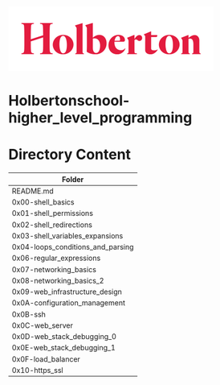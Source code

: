 ![Holberton](holberton.png)

# Holbertonschool-higher_level_programming


#	Directory	Content

| Folder        |
| ------------- |
| README.md     |
| 0x00-shell_basics |
| 0x01-shell_permissions |
|0x02-shell_redirections |
| 0x03-shell_variables_expansions |
|0x04-loops_conditions_and_parsing |
| 0x06-regular_expressions |
| 0x07-networking_basics |
| 0x08-networking_basics_2 |
| 0x09-web_infrastructure_design|
|0x0A-configuration_management |
| 0x0B-ssh |
| 0x0C-web_server |
|0x0D-web_stack_debugging_0|
| 0x0E-web_stack_debugging_1 |
| 0x0F-load_balancer |
|0x10-https_ssl|
